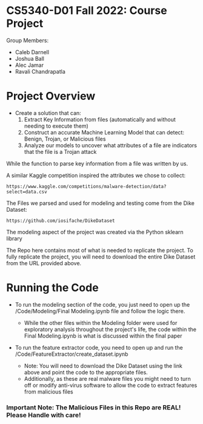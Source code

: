 # CS5340-D01 Fall 2022: Course Project
Group Members:
- Caleb Darnell
- Joshua Ball
- Alec Jamar
- Ravali Chandrapatla 

# Project Overview
- Create a solution that can:
    1) Extract Key Information from files (automatically and without needing to execute them)
    2) Construct an accurate Machine Learning Model that can detect: Benign, Trojan, or Malicious files
    3) Analyze our models to uncover what attributes of a file are indicators that the file is a Trojan attack
    
While the function to parse key information from a file was written by us.

A similar Kaggle competition inspired the attributes we chose to collect:  

    https://www.kaggle.com/competitions/malware-detection/data?select=data.csv
    
The Files we parsed and used for modeling and testing come from the Dike Dataset:

    https://github.com/iosifache/DikeDataset
    

The modeling aspect of the project was created via the Python sklearn library 

The Repo here contains most of what is needed to replicate the project.
To fully replicate the project, you will need to download the entire Dike Dataset from the URL provided above.

# Running the Code
- To run the modeling section of the code, you just need to open up the /Code/Modeling/Final Modeling.ipynb file and follow the logic there.
    - While the other files within the Modeling folder were used for exploratory analysis throughout the project's life, the code within the Final Modeling.ipynb is what is discussed within the final paper

- To run the feature extractor code, you need to open up and run the /Code/FeatureExtractor/create_dataset.ipynb
    - Note: You will need to download the Dike Dataset using the link above and point the code to the appropriate files.
    - Additionally, as these are real malware files you might need to turn off or modify anti-virus software to allow the code to extract features from malicious files

### Important Note: The Malicious Files in this Repo are REAL! Please Handle with care!
